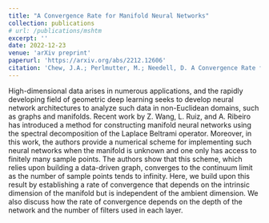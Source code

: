 ```yaml
---
title: "A Convergence Rate for Manifold Neural Networks"
collection: publications
# url: /publications/mshtm
excerpt: ''
date: 2022-12-23
venue: 'arXiv preprint'
paperurl: 'https://arxiv.org/abs/2212.12606'
citation: 'Chew, J.A.; Perlmutter, M.; Needell, D. A Convergence Rate for Manifold Neural Networks. arXiv preprint, 2022.'
---
```

High-dimensional data arises in numerous applications, and the rapidly developing field of geometric deep learning seeks to develop neural network architectures to analyze such data in non-Euclidean domains, such as graphs and manifolds. Recent work by Z. Wang, L. Ruiz, and A. Ribeiro has introduced a method for constructing manifold neural networks using the spectral decomposition of the Laplace Beltrami operator. Moreover, in this work, the authors provide a numerical scheme for implementing such neural networks when the manifold is unknown and one only has access to finitely many sample points. The authors show that this scheme, which relies upon building a data-driven graph, converges to the continuum limit as the number of sample points tends to infinity. Here, we build upon this result by establishing a rate of convergence that depends on the intrinsic dimension of the manifold but is independent of the ambient dimension. We also discuss how the rate of convergence depends on the depth of the network and the number of filters used in each layer.
